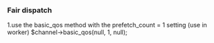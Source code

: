 ### Fair dispatch

1.use the basic_qos method with the prefetch_count = 1 setting (use in worker)
$channel->basic_qos(null, 1, null);